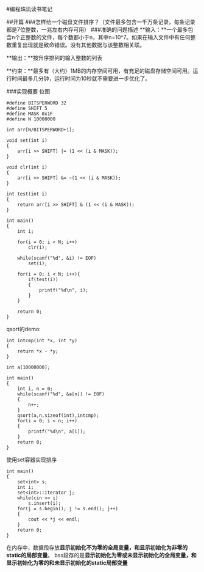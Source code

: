 #编程珠玑读书笔记

##开篇
###怎样给一个磁盘文件排序？（文件最多包含一千万条记录，每条记录都是7位整数，一兆左右内存可用）
###准确的问题描述
**输入：**一个最多包含n个正整数的文件，每个数都小于n，其中n=10^7。如果在输入文件中有任何整数重复出现就是致命错误。没有其他数据与该整数相关联。

**输出：**按升序排列的输入整数的列表

**约束：**最多有（大约）1MB的内存空间可用，有充足的磁盘存储空间可用。运行时间最多几分钟，运行时间为10秒就不需要进一步优化了。

###实现概要
位图

```
#define BITSPERWORD 32
#define SHIFT 5
#define MASK 0x1F
#define N 10000000

int arr[N/BITSPERWORD+1];

void set(int i)
{
	arr[i >> SHIFT] |= (1 << (i & MASK));
}

void clr(int i)
{
	arr[i >> SHIFT] &= ~(1 << (i & MASK));
}

int test(int i)
{
	return arr[i >> SHIFT] & (1 << (i & MASK));
}

int main()
{
	int i;

	for(i = 0; i < N; i++)
		clr(i);

	while(scanf("%d", &i) != EOF)
		set(i);

	for(i = 0; i < N; i++){
		if(test(i))
		{
			printf("%d\n", i);
		}
	}

	return 0;
}
```

qsort的demo:
```
int intcmp(int *x, int *y)
{
	return *x - *y;
}

int a[10000000];

int main()
{
	int i, n = 0;
	while(scanf("%d", &a[n]) != EOF)
	{
		n++;
	}
	qsort(a,n,sizeof(int),intcmp);
	for(i = 0; i < n; i++)
	{
		printf("%d\n", a[i]);
	}
	return 0;
}
```

使用set容器实现排序
```
int main()
{
	set<int> s;
	int i;
	set<int>::iterator j;
	while(cin >> i)
		s.insert(i);
	for(j = s.begin(); j != s.end(); j++)
	{
		cout << *j << endl;
	}
	return 0;
}
```

在内存中，数据段存放**显示初始化不为零的全局变量，和显示初始化为非零的static的局部变量**。
bss段存的是**显示初始化为零或未显示初始化的全局变量，和显示初始化为零的和未显示初始化的static局部变量**
